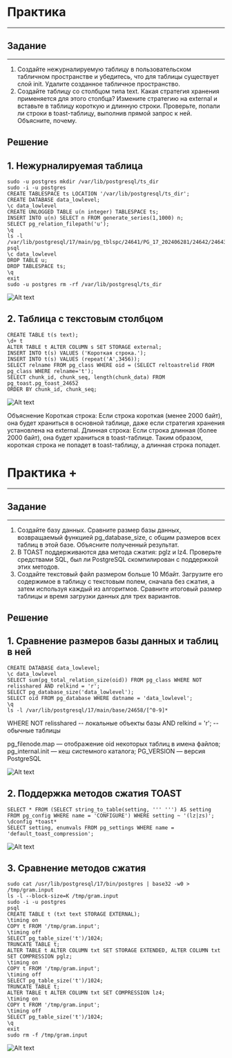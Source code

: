 # Практика

---

## Задание

---

1. Создайте нежурналируемую таблицу в пользовательском
   табличном пространстве и убедитесь, что для таблицы
   существует слой init.
   Удалите созданное табличное пространство.
2. Создайте таблицу со столбцом типа text.
   Какая стратегия хранения применяется для этого столбца?
   Измените стратегию на external и вставьте в таблицу
   короткую и длинную строки.
   Проверьте, попали ли строки в toast-таблицу, выполнив
   прямой запрос к ней. Объясните, почему.

## Решение

## 1. Нежурналируемая таблица

```
sudo -u postgres mkdir /var/lib/postgresql/ts_dir
sudo -i -u postgres
CREATE TABLESPACE ts LOCATION '/var/lib/postgresql/ts_dir';
CREATE DATABASE data_lowlevel;
\c data_lowlevel
CREATE UNLOGGED TABLE u(n integer) TABLESPACE ts;
INSERT INTO u(n) SELECT n FROM generate_series(1,1000) n;
SELECT pg_relation_filepath('u');
\q
ls -l /var/lib/postgresql/17/main/pg_tblspc/24641/PG_17_202406281/24642/24643*
psql
\c data_lowlevel
DROP TABLE u;
DROP TABLESPACE ts;
\q
exit
sudo -u postgres rm -rf /var/lib/postgresql/ts_dir
```

![Alt text]()

## 2. Таблица с текстовым столбцом

```
CREATE TABLE t(s text);
\d+ t
ALTER TABLE t ALTER COLUMN s SET STORAGE external;
INSERT INTO t(s) VALUES ('Короткая строка.');
INSERT INTO t(s) VALUES (repeat('A',3456));
SELECT relname FROM pg_class WHERE oid = (SELECT reltoastrelid FROM pg_class WHERE relname='t');
SELECT chunk_id, chunk_seq, length(chunk_data) FROM pg_toast.pg_toast_24652
ORDER BY chunk_id, chunk_seq;
```

![Alt text]()

Объяснение
Короткая строка: Если строка короткая (менее 2000 байт), она будет храниться в основной таблице, даже если стратегия хранения установлена на external.
Длинная строка: Если строка длинная (более 2000 байт), она будет храниться в toast-таблице.
Таким образом, короткая строка не попадет в toast-таблицу, а длинная строка попадет.

# Практика +

---

## Задание

---

1. Создайте базу данных.
   Сравните размер базы данных, возвращаемый функцией
   pg_database_size, с общим размеров всех таблиц в этой базе.
   Объясните полученный результат.
2. В TOAST поддерживаются два метода сжатия: pglz и lz4.
   Проверьте средствами SQL, был ли PostgreSQL
   скомпилирован с поддержкой этих методов.
3. Создайте текстовый файл размером больше 10 Мбайт.
   Загрузите его содержимое в таблицу с текстовым полем,
   сначала без сжатия, а затем используя каждый из
   алгоритмов. Сравните итоговый размер таблицы и время
   загрузки данных для трех вариантов.

## Решение

## 1. Сравнение размеров базы данных и таблиц в ней

```
CREATE DATABASE data_lowlevel;
\c data_lowlevel
SELECT sum(pg_total_relation_size(oid)) FROM pg_class WHERE NOT relisshared AND relkind = 'r';
SELECT pg_database_size('data_lowlevel');
SELECT oid FROM pg_database WHERE datname = 'data_lowlevel';
\q
ls -l /var/lib/postgresql/17/main/base/24658/[^0-9]*
```

WHERE NOT relisshared -- локальные объекты базы
AND relkind = 'r'; -- обычные таблицы

pg_filenode.map — отображение oid некоторых таблиц в имена файлов;
pg_internal.init — кеш системного каталога;
PG_VERSION — версия PostgreSQL

![Alt text]()

## 2. Поддержка методов сжатия TOAST

```
SELECT * FROM (SELECT string_to_table(setting, ''' ''') AS setting FROM pg_config WHERE name = 'CONFIGURE') WHERE setting ~ '(lz|zs)';
\dconfig *toast*
SELECT setting, enumvals FROM pg_settings WHERE name = 'default_toast_compression';
```

![Alt text]()

## 3. Сравнение методов сжатия

```
sudo cat /usr/lib/postgresql/17/bin/postgres | base32 -w0 > /tmp/gram.input
ls -l --block-size=K /tmp/gram.input
sudo -i -u postgres
psql
CREATE TABLE t (txt text STORAGE EXTERNAL);
\timing on
COPY t FROM '/tmp/gram.input';
\timing off
SELECT pg_table_size('t')/1024;
TRUNCATE TABLE t;
ALTER TABLE t ALTER COLUMN txt SET STORAGE EXTENDED, ALTER COLUMN txt SET COMPRESSION pglz;
\timing on
COPY t FROM '/tmp/gram.input';
\timing off
SELECT pg_table_size('t')/1024;
TRUNCATE TABLE t;
ALTER TABLE t ALTER COLUMN txt SET COMPRESSION lz4;
\timing on
COPY t FROM '/tmp/gram.input';
\timing off
SELECT pg_table_size('t')/1024;
\q
exit
sudo rm -f /tmp/gram.input
```

![Alt text]()
